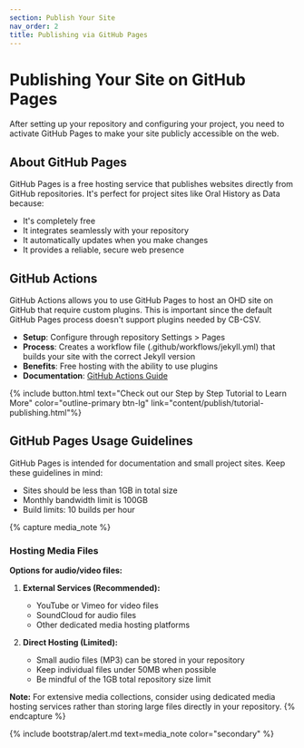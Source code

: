 ```yaml
---
section: Publish Your Site
nav_order: 2
title: Publishing via GitHub Pages
---
```


# Publishing Your Site on GitHub Pages

After setting up your repository and configuring your project, you need to activate GitHub Pages to make your site publicly accessible on the web.

## About GitHub Pages

GitHub Pages is a free hosting service that publishes websites directly from GitHub repositories. It's perfect for project sites like Oral History as Data because:

- It's completely free
- It integrates seamlessly with your repository
- It automatically updates when you make changes
- It provides a reliable, secure web presence

## GitHub Actions

GitHub Actions allows you to use GitHub Pages to host an OHD site on GitHub that require custom plugins. This is important since the default GitHub Pages process doesn't support plugins needed by CB-CSV.

- **Setup**: Configure through repository Settings > Pages
- **Process**: Creates a workflow file (.github/workflows/jekyll.yml) that builds your site with the correct Jekyll version
- **Benefits**: Free hosting with the ability to use plugins
- **Documentation**: [GitHub Actions Guide](https://collectionbuilder.github.io/cb-docs/docs/deploy/actions/)


{% include button.html text="Check out our Step by Step Tutorial to Learn More" color="outline-primary btn-lg" link="content/publish/tutorial-publishing.html"%}




## GitHub Pages Usage Guidelines

GitHub Pages is intended for documentation and small project sites. Keep these guidelines in mind:

- Sites should be less than 1GB in total size
- Monthly bandwidth limit is 100GB
- Build limits: 10 builds per hour

{% capture media_note %}
### Hosting Media Files

**Options for audio/video files:**

1. **External Services (Recommended):**
   - YouTube or Vimeo for video files
   - SoundCloud for audio files
   - Other dedicated media hosting platforms

2. **Direct Hosting (Limited):**
   - Small audio files (MP3) can be stored in your repository
   - Keep individual files under 50MB when possible
   - Be mindful of the 1GB total repository size limit

**Note:** For extensive media collections, consider using dedicated media hosting services rather than storing large files directly in your repository.
{% endcapture %}

{% include bootstrap/alert.md text=media_note color="secondary" %}
